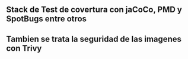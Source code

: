 ## Stack de Test de covertura con jaCoCo, PMD y SpotBugs entre otros
## Tambien se trata la seguridad de las imagenes con Trivy